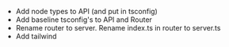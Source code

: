- Add node types to API (and put in tsconfig)
- Add baseline tsconfig's to API and Router
- Rename router to server. Rename index.ts in router to server.ts
- Add tailwind
